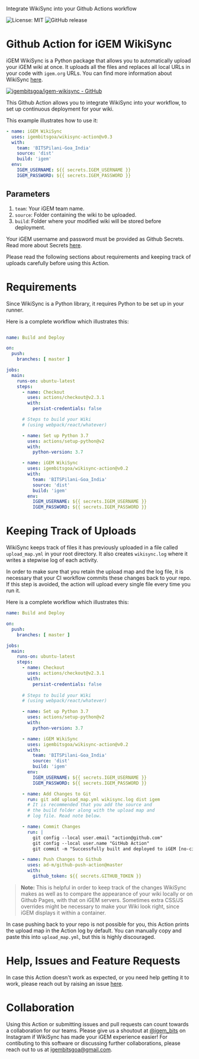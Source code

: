 Integrate WikiSync into your Github Actions workflow

![License: MIT](https://img.shields.io/github/license/igembitsgoa/wikisync-action?style=for-the-badge) 
![GitHub release](https://img.shields.io/github/v/release/igembitsgoa/wikisync-action?style=for-the-badge)

# Github Action for iGEM WikiSync

iGEM WikiSync is a Python package that allows you to automatically upload your iGEM wiki at once. It uploads all the files and replaces all local URLs in your code with `igem.org` URLs. You can find more information about WikiSync [here](https://igem-wikisync.readthedocs.io).

[![igembitsgoa/igem-wikisync - GitHub](https://gh-card.dev/repos/igembitsgoa/igem-wikisync.svg)](https://github.com/igembitsgoa/igem-wikisync)

This Github Action allows you to integrate WikiSync into your workflow, to set up continuous deployment for your wiki.

This example illustrates how to use it:

```yaml
- name: iGEM WikiSync
  uses: igembitsgoa/wikisync-action@v0.3
  with:
    team: 'BITSPilani-Goa_India'
    source: 'dist'
    build: 'igem'
  env:
    IGEM_USERNAME: ${{ secrets.IGEM_USERNAME }}
    IGEM_PASSWORD: ${{ secrets.IGEM_PASSWORD }}
```

## Parameters
1. `team`: Your iGEM team name.
1. `source`: Folder containing the wiki to be uploaded.
1. `build`: Folder where your modified wiki will be stored before deployment. 

Your iGEM username and password must be provided as Github Secrets. Read more about Secrets [here](https://docs.github.com/en/actions/configuring-and-managing-workflows/creating-and-storing-encrypted-secrets).

Please read the following sections about requirements and keeping track of uploads carefully before using this Action.


# Requirements

Since WikiSync is a Python library, it requires Python to be set up in your runner.

Here is a complete workflow which illustrates this:

```yaml

name: Build and Deploy

on:
  push:
    branches: [ master ]

jobs:
  main:
    runs-on: ubuntu-latest
    steps:
      - name: Checkout
        uses: actions/checkout@v2.3.1
        with:
          persist-credentials: false

      # Steps to build your Wiki 
      # (using webpack/react/whatever)

      - name: Set up Python 3.7
        uses: actions/setup-python@v2
        with:
          python-version: 3.7

      - name: iGEM WikiSync
        uses: igembitsgoa/wikisync-action@v0.2
        with:
          team: 'BITSPilani-Goa_India'
          source: 'dist'
          build: 'igem'
        env:
          IGEM_USERNAME: ${{ secrets.IGEM_USERNAME }}
          IGEM_PASSWORD: ${{ secrets.IGEM_PASSWORD }}

```

# Keeping Track of Uploads

WikiSync keeps track of files it has previously uploaded in a file called `upload_map.yml` in your root directory. It also creates `wikisync.log` where it writes a stepwise log of each activity.

In order to make sure that you retain the upload map and the log file, it is necessary that your CI workflow commits these changes back to your repo. If this step is avoided, the action will upload every single file every time you run it.

Here is a complete workflow which illustrates this: 

```yaml
name: Build and Deploy

on:
  push:
    branches: [ master ]

jobs:  
  main:
    runs-on: ubuntu-latest
    steps:
      - name: Checkout
        uses: actions/checkout@v2.3.1
        with:
          persist-credentials: false
      
      # Steps to build your Wiki
      # (using webpack/react/whatever)

      - name: Set up Python 3.7
        uses: actions/setup-python@v2
        with:
          python-version: 3.7

      - name: iGEM WikiSync
        uses: igembitsgoa/wikisync-action@v0.2
        with:
          team: 'BITSPilani-Goa_India'
          source: 'dist'
          build: 'igem'
        env:
          IGEM_USERNAME: ${{ secrets.IGEM_USERNAME }}
          IGEM_PASSWORD: ${{ secrets.IGEM_PASSWORD }}

      - name: Add Changes to Git
        run: git add upload_map.yml wikisync.log dist igem
        # It is recommended that you add the source and 
        # the build folder along with the upload map and
        # log file. Read note below.

      - name: Commit Changes
        run: |
          git config --local user.email "action@github.com"
          git config --local user.name "GitHub Action"
          git commit -m "Successfully built and deployed to iGEM [no-ci]" || echo "No changes to commit"

      - name: Push Changes to Github
        uses: ad-m/github-push-action@master
        with:
          github_token: ${{ secrets.GITHUB_TOKEN }}

```

> **Note:**  This is helpful in order to keep track of the changes WikiSync makes as well as to compare the appearance of your wiki locally or on Github Pages, with that on iGEM servers. Sometimes extra CSS/JS overrides might be necessary to make your Wiki look right, since iGEM displays it within a container.

In case pushing back to your repo is not possible for you, this Action prints the upload map in the Action log by default. You can manually copy and paste this into `upload_map.yml`, but this is highly discouraged. 

# Help, Issues and Feature Requests

In case this Action doesn't work as expected, or you need help getting it to work, please reach out by raising an issue [here](https://github.com/igembitsgoa/wikisync-action/issues).

# Collaboration

Using this Action or submitting issues and pull requests can count towards a collaboration for our teams. Please give us a shoutout at [@igem_bits](https://instagram.com/igem_bits) on Instagram if WikiSync has made your iGEM experience easier! For contibuting to this software or discussing further collaborations, please reach out to us at igembitsgoa@gmail.com.
